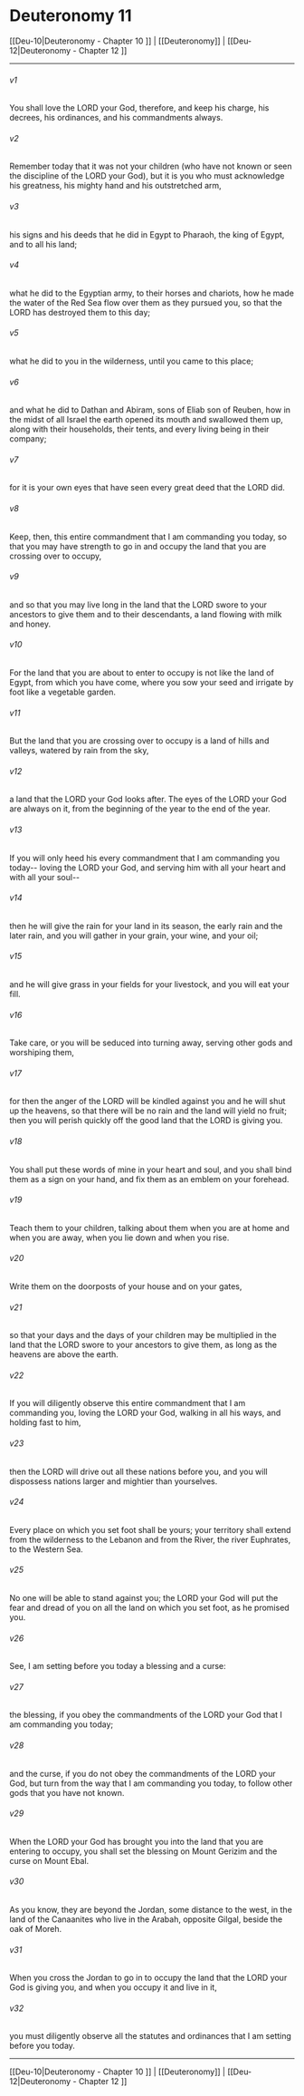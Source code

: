 # Deuteronomy 11

[[Deu-10|Deuteronomy - Chapter 10 ]] | [[Deuteronomy]] | [[Deu-12|Deuteronomy - Chapter 12 ]]
***

###### v1
You shall love the LORD your God, therefore, and keep his charge, his decrees, his ordinances, and his commandments always.
###### v2
Remember today that it was not your children (who have not known or seen the discipline of the LORD your God), but it is you who must acknowledge his greatness, his mighty hand and his outstretched arm,
###### v3
his signs and his deeds that he did in Egypt to Pharaoh, the king of Egypt, and to all his land;
###### v4
what he did to the Egyptian army, to their horses and chariots, how he made the water of the Red Sea flow over them as they pursued you, so that the LORD has destroyed them to this day;
###### v5
what he did to you in the wilderness, until you came to this place;
###### v6
and what he did to Dathan and Abiram, sons of Eliab son of Reuben, how in the midst of all Israel the earth opened its mouth and swallowed them up, along with their households, their tents, and every living being in their company;
###### v7
for it is your own eyes that have seen every great deed that the LORD did.
###### v8
Keep, then, this entire commandment that I am commanding you today, so that you may have strength to go in and occupy the land that you are crossing over to occupy,
###### v9
and so that you may live long in the land that the LORD swore to your ancestors to give them and to their descendants, a land flowing with milk and honey.
###### v10
For the land that you are about to enter to occupy is not like the land of Egypt, from which you have come, where you sow your seed and irrigate by foot like a vegetable garden.
###### v11
But the land that you are crossing over to occupy is a land of hills and valleys, watered by rain from the sky,
###### v12
a land that the LORD your God looks after. The eyes of the LORD your God are always on it, from the beginning of the year to the end of the year.
###### v13
If you will only heed his every commandment that I am commanding you today-- loving the LORD your God, and serving him with all your heart and with all your soul--
###### v14
then he will give the rain for your land in its season, the early rain and the later rain, and you will gather in your grain, your wine, and your oil;
###### v15
and he will give grass in your fields for your livestock, and you will eat your fill.
###### v16
Take care, or you will be seduced into turning away, serving other gods and worshiping them,
###### v17
for then the anger of the LORD will be kindled against you and he will shut up the heavens, so that there will be no rain and the land will yield no fruit; then you will perish quickly off the good land that the LORD is giving you.
###### v18
You shall put these words of mine in your heart and soul, and you shall bind them as a sign on your hand, and fix them as an emblem on your forehead.
###### v19
Teach them to your children, talking about them when you are at home and when you are away, when you lie down and when you rise.
###### v20
Write them on the doorposts of your house and on your gates,
###### v21
so that your days and the days of your children may be multiplied in the land that the LORD swore to your ancestors to give them, as long as the heavens are above the earth.
###### v22
If you will diligently observe this entire commandment that I am commanding you, loving the LORD your God, walking in all his ways, and holding fast to him,
###### v23
then the LORD will drive out all these nations before you, and you will dispossess nations larger and mightier than yourselves.
###### v24
Every place on which you set foot shall be yours; your territory shall extend from the wilderness to the Lebanon and from the River, the river Euphrates, to the Western Sea.
###### v25
No one will be able to stand against you; the LORD your God will put the fear and dread of you on all the land on which you set foot, as he promised you.
###### v26
See, I am setting before you today a blessing and a curse:
###### v27
the blessing, if you obey the commandments of the LORD your God that I am commanding you today;
###### v28
and the curse, if you do not obey the commandments of the LORD your God, but turn from the way that I am commanding you today, to follow other gods that you have not known.
###### v29
When the LORD your God has brought you into the land that you are entering to occupy, you shall set the blessing on Mount Gerizim and the curse on Mount Ebal.
###### v30
As you know, they are beyond the Jordan, some distance to the west, in the land of the Canaanites who live in the Arabah, opposite Gilgal, beside the oak of Moreh.
###### v31
When you cross the Jordan to go in to occupy the land that the LORD your God is giving you, and when you occupy it and live in it,
###### v32
you must diligently observe all the statutes and ordinances that I am setting before you today.

***

[[Deu-10|Deuteronomy - Chapter 10 ]] | [[Deuteronomy]] | [[Deu-12|Deuteronomy - Chapter 12 ]]
